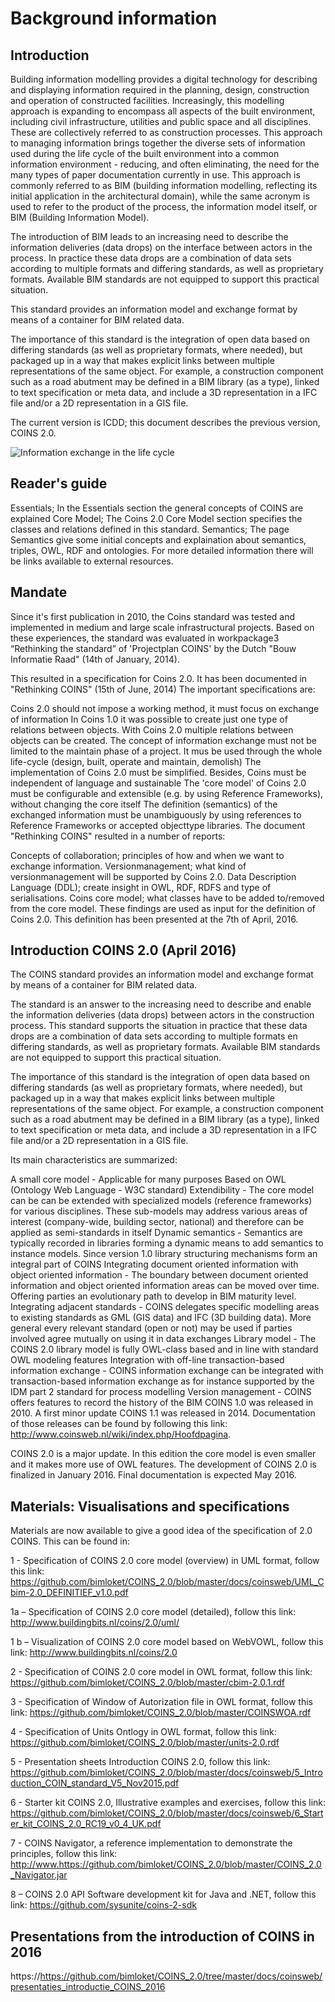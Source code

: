 # <a>Background information</a> 

## Introduction

Building information modelling provides a digital technology for describing and displaying information required in the planning, design, construction and operation of constructed facilities. Increasingly, this modelling approach is expanding to encompass all aspects of the built environment, including civil infrastructure, utilities and public space and all disciplines. These are collectively referred to as construction processes. This approach to managing information brings together the diverse sets of information used during the life cycle of the built environment into a common information environment - reducing, and often eliminating, the need for the many types of paper documentation currently in use.
This approach is commonly referred to as BIM (building information modelling, reflecting its initial application in the architectural domain), while the same acronym is used to refer to the product of the process, the information model itself, or BIM (Building Information Model).

The introduction of BIM leads to an increasing need to describe the information deliveries (data drops) on the interface between actors in the process. In practice these data drops are a combination of data sets according to multiple formats and differing standards, as well as proprietary formats. Available BIM standards are not equipped to support this practical situation.

This standard provides an information model and exchange format by means of a container for BIM related data.

The importance of this standard is the integration of open data based on differing standards (as well as proprietary formats, where needed), but packaged up in a way that makes explicit links between multiple representations of the same object. For example, a construction component such as a road abutment may be defined in a BIM library (as a type), linked to text specification or meta data, and include a 3D representation in a IFC file and/or a 2D representation in a GIS file.

The current version is ICDD; this document describes the previous version, COINS 2.0.

![Information exchange in the life cycle](http://www.github.com/bimloket/COINS_2.0/blob/master/docs/coinsweb/media/600px-Exchange_during_project.jpg "Information exchange in the life cycle")

## Reader's guide

Essentials; In the Essentials section the general concepts of COINS are explained
Core Model; The Coins 2.0 Core Model section specifies the classes and relations defined in this standard.
Semantics; The page Semantics give some initial concepts and explaination about semantics, triples, OWL, RDF and ontologies. For more detailed information there will be links available to external resources.

## Mandate

Since it's first publication in 2010, the Coins standard was tested and implemented in medium and large scale infrastructural projects.
Based on these experiences, the standard was evaluated in workpackage3 “Rethinking the standard” of 'Projectplan COINS' by the Dutch "Bouw Informatie Raad" (14th of January, 2014).

This resulted in a specification for Coins 2.0. It has been documented in "Rethinking COINS" (15th of June, 2014) The important specifications are:

Coins 2.0 should not impose a working method, it must focus on exchange of information
In Coins 1.0 it was possible to create just one type of relations between objects. With Coins 2.0 multiple relations between objects can be created.
The concept of information exchange must not be limited to the maintain phase of a project. It mus be used through the whole life-cycle (design, built, operate and maintain, demolish)
The implementation of Coins 2.0 must be simplified. Besides, Coins must be independent of language and sustainable
The 'core model' of Coins 2.0 must be configurable and extensible (e.g. by using Reference Frameworks), without changing the core itself
The definition (semantics) of the exchanged information must be unambiguously by using references to Reference Frameworks or accepted objecttype libraries.
The document "Rethinking COINS" resulted in a number of reports:

Concepts of collaboration; principles of how and when we want to exchange information.
Versionmanagement; what kind of versionmanagement will be supported by Coins 2.0.
Data Description Language (DDL); create insight in OWL, RDF, RDFS and type of serialisations.
Coins core model; what classes have to be added to/removed from the core model.
These findings are used as input for the definition of Coins 2.0. This definition has been presented at the 7th of April, 2016.

## Introduction COINS 2.0 (April 2016)
The COINS standard provides an information model and exchange format by means of a container for BIM related data.

The standard is an answer to the increasing need to describe and enable the information deliveries (data drops) between actors in the construction process.  This standard supports the situation in practice that these data drops are a combination of data sets according to multiple formats en differing standards, as well as proprietary formats. Available BIM standards are not equipped to support this practical situation.

The importance of this standard is the integration of open data based on differing standards (as well as proprietary formats, where needed), but packaged up in a way that makes explicit links between multiple representations of the same object. For example, a construction component such as a road abutment may be defined in a BIM library (as a type), linked to text specification or meta data, and include a 3D representation in a IFC file and/or a 2D representation in a GIS file.

Its main characteristics are summarized:

A small core model -  Applicable for many purposes
Based on OWL (Ontology Web Language - W3C standard)
Extendibility - The core model can be can be extended with specialized models (reference frameworks) for various disciplines. These sub-models may address various areas of interest (company-wide, building sector, national) and therefore can be applied as semi-standards in itself
Dynamic semantics - Semantics are typically recorded in libraries forming a dynamic means to add semantics to instance models. Since version 1.0 library structuring mechanisms form an integral part of COINS
Integrating document oriented information with object oriented information - The boundary between document oriented information and object oriented information areas can be moved over time. Offering parties an evolutionary path to develop in BIM maturity level.
Integrating adjacent standards - COINS delegates specific modelling areas to existing standards as GML (GIS data) and IFC (3D building data). More general every relevant standard (open or not) may be used if parties involved agree mutually on using it in data exchanges
Library model - The COINS 2.0 library model is fully OWL-class based and in line with standard OWL modeling features
Integration with off-line transaction-based information exchange - COINS information exchange can be integrated with transaction-based information exchange as for instance supported by the IDM part 2 standard for process modelling
Version management - COINS offers features to record the history of the BIM
COINS 1.0 was released in 2010. A first minor update COINS 1.1 was released in 2014. Documentation of those releases can be found by following this link: http://www.coinsweb.nl/wiki/index.php/Hoofdpagina.

COINS 2.0 is a major update. In this edition the core model is even smaller and it makes more use of OWL features. The development of COINS 2.0 is finalized in January 2016. Final documentation is expected May 2016. 

## Materials: Visualisations and specifications

Materials are now available to give a good idea of the specification of 2.0 COINS. This can be found in:

1 - Specification of COINS 2.0 core model (overview) in UML format,
follow this link: 
https://github.com/bimloket/COINS_2.0/blob/master/docs/coinsweb/UML_Cbim-2.0_DEFINITIEF_v1.0.pdf 

1a – Specification of COINS 2.0 core model (detailed), follow this link:
http://www.buildingbits.nl/coins/2.0/uml/

1 b – Visualization of COINS 2.0 core model based on WebVOWL, follow this link:
http://www.buildingbits.nl/coins/2.0

2 - Specification of COINS 2.0 core model in OWL format, follow this link: 
https://github.com/bimloket/COINS_2.0/blob/master/cbim-2.0.1.rdf

3 - Specification of Window of Autorization file in OWL format,
follow this link: 
https://github.com/bimloket/COINS_2.0/blob/master/COINSWOA.rdf

4 - Specification of Units Ontlogy in OWL format,
follow this link:
https://github.com/bimloket/COINS_2.0/blob/master/units-2.0.rdf

5 - Presentation sheets Introduction COINS 2.0,
follow this link: 
https://github.com/bimloket/COINS_2.0/blob/master/docs/coinsweb/5_Introduction_COIN_standard_V5_Nov2015.pdf

6 - Starter kit COINS 2.0, Illustrative examples and exercises,
follow this link: 
https://github.com/bimloket/COINS_2.0/blob/master/docs/coinsweb/6_Starter_kit_COINS_2.0_RC19_v0_4_UK.pdf

7 - COINS Navigator, a reference implementation to demonstrate the principles, follow this link:
http://www.https://github.com/bimloket/COINS_2.0/blob/master/COINS_2.0_Navigator.jar

8 – COINS 2.0 API Software development kit for Java and .NET, follow this link:
https://github.com/sysunite/coins-2-sdk

## Presentations from the introduction of COINS in 2016
https://https://github.com/bimloket/COINS_2.0/tree/master/docs/coinsweb/presentaties_introductie_COINS_2016



